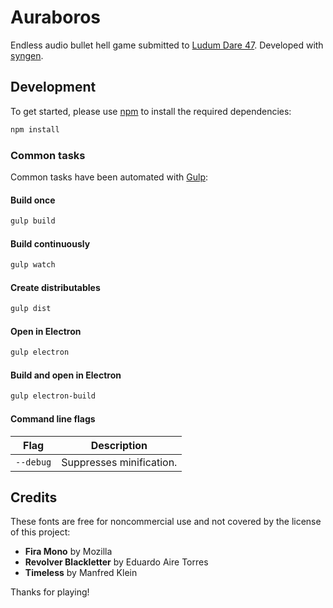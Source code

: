 # Auraboros
Endless audio bullet hell game submitted to [Ludum Dare 47](https://ldjam.com).
Developed with [syngen](https://github.com/nicross/syngen).

## Development
To get started, please  use [npm](https://nodejs.org) to install the required dependencies:
```sh
npm install
```

### Common tasks
Common tasks have been automated with [Gulp](https://gulpjs.com):

#### Build once
```sh
gulp build
```

#### Build continuously
```sh
gulp watch
```

#### Create distributables
```sh
gulp dist
```

#### Open in Electron
```sh
gulp electron
```

#### Build and open in Electron
```sh
gulp electron-build
```

#### Command line flags
| Flag | Description |
| - | - |
| `--debug` | Suppresses minification. |

## Credits
These fonts are free for noncommercial use and not covered by the license of this project:

- **Fira Mono** by Mozilla
- **Revolver Blackletter** by Eduardo Aire Torres
- **Timeless** by Manfred Klein

Thanks for playing!

